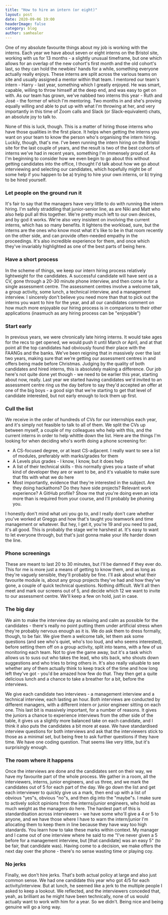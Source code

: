 ```yaml
---
title: "How to hire an intern (or eight)"
layout: post
date: 2020-09-06 19:00
headerImage: false
category: blog
author: samhealer
---
```


One of my absolute favourite things about my job is working with the interns. Each year we have about seven or eight interns on the Bristol site, working with us for 13 months - a slightly unusual timeframe, but one which allows for an overlap of the new cohort's first month and the old cohort's last, so they can hold the newbies' hands for a while, something everyone actually really enjoys. These interns are split across the various teams on site and usually assigned a mentor within that team. I mentored our team's intern - Harry - last year, something which I greatly enjoyed. He was smart, capable, willing to throw himself at the deep end, and was easy to get on with. As our team has grown, we've nabbed two interns this year - Ruth and José - the former of which I'm mentoring. Two months in and she's proving equally willing and able to put up with what I'm throwing at her, and very importantly in this time of Zoom calls and Slack (or Slack-equivalent) chats, an absolute joy to talk to. 

None of this is luck, though. This is a matter of hiring those interns who have those qualities in the first place. It helps when getting the interns you want on your team to know the person who's organising the intern hiring. Luckily, though, that's me. I've been running the intern hiring on the Bristol site for the last couple of years, and the result is two of the best cohorts of interns we've had in recent years, something I'm immensely proud of. As I'm beginning to consider how we even begin to go about this without getting candidates into the office, I thought I'd talk about how we go about interviewing and selecting our candidates, which hopefully might be of some help if you happen to be a) trying to hire your own interns, or b) trying to be hired yourself.

### Let people on the ground run it

It's fair to say that the managers have very little to do with running the intern hiring. I'm safely straddling that junior-senior line, as are Niki and Matt who also help pull all this together. We're pretty much left to our own devices, and by god it works. We're also very insistent on involving the current interns, which has so many benefits. It lightens the workload, sure, but the interns are the ones who know most what it's like to be in that room recently on the other side, and can provide often-needed empathy in the proceedings. It's also incredible experience for them, and once which they've invariably highlighted as one of the best parts of being here. 

### Have a short process

In the scheme of things, we keep our intern hiring process relatively lightweight for the candidates. A successful candidate will have sent us a CV, gone through a 20-30 minute phone interview, and then come in for a single assessment centre. The assessment centres involve a welcome talk, a group activity, some lunch, a technical interview, and a management interview. I sincerely don't believe you need more than that to pick out the interns you want to hire for the year, and all our candidates comment on how much more enjoyable our hiring process is in comparions to their other applications (inasmuch as any hiring process can be "enjoyable")

### Start early

In previous years, we were chronically late hiring interns. It would take ages for the recs to get opened, we would push it until March or April, and at that point all the top candidates had obviously found their place with the FAANGs and the banks. We've been reigning that in massively over the last two years, making sure that we're getting our assessment centres in and offers being made before Christmas. Judging by the quality of both candidates and hired interns, this is absolutely making a difference. Our job here's not quite done yet though - we need to be earlier this year, starting about now, really. Last year we started having candidates we'd invited to an assessment centre ring us the day before to say they'd accepted an offer at one of the big boys - a good sign that we're starting to get that level of candidate interested, but not early enough to lock them up first.

### Cull the list

We receive in the order of hundreds of CVs for our internships each year, and it's simply not feasible to talk to all of them. We split the CVs up between myself, a couple of my colleagues who help with this, and the current interns in order to help whittle down the list. Here are the things I'm looking for when deciding who's worth doing a phone screening for:

* A CS-focused degree, or at least CS-adjacent. I really want to see a list of modules, preferably with marks/grades for them
* A Levels plus grades - I know, I know, but it does help
* A list of their technical skills - this normally gives you a taste of what kind of developer they are or want to be, and it's valuable to make sure that fits with what we do here
* Most importantly, evidence that they're interested in the subject. Are they doing hackathons? Do they have side projects? Relevant work experience? A GitHub profile? Show me that you're doing even an iota more than is required from your course, and I'll probably be phoning you.

I honestly don't mind what uni you go to, and I really don't care whether you've worked at Greggs and how that's taught you teamwork and time management or whatever. But hey, I get it, you're 19 and you need to pad, it's all good. This is probably the stage we're harshest at. It's easy to want to let everyone through, but that's just gonna make your life harder down the line. 

### Phone screenings

These are meant to last 20 to 30 minutes, but I'll be damned if they ever do. This for me is more just a means of getting to know them, and as long as they're vaguely sensible, they'll probably be fine. I'll ask about what their favourite module is, about any group projects they've had and how they've gone, a couple of quick technical questions. Nothing difficult. We'll all then meet and mark our screens out of 5, and decide which 12 we want to invite to our assessment centre. We'll keep a few on hold, just in case.

### The big day

We aim to make the interview day as relaxing and calm as possible for the candidates - there's really no point putting them under artificial stress when they're probably nervous enough as it is. We do ask them to dress formally, though, to be fair. We give them a welcome talk, let them ask some questions (and see who's quiet, who's too loud, and who seems interested), before setting them off on a group activity, split into teams, with a few of us monitoring each team. Not to give the game away, but it's a task which allows us to suss out who takes the lead, who sits back, who shouts down suggestions and who tries to bring others in. It's also really valuable to see whether any of them actually think to keep track of the time and how long left they've got - you'd be amazed how few do that. They then get a quite delicious lunch and a chance to take a breather for a bit, before the interviews.

We give each candidate two interviews - a management interview and a technical interview, each lasting an hour. Both interviews are conducted by different managers, with a different intern or junior engineer sitting on each one. This last bit is massively important, for a number of reasons. It gives the juniors a chance to experience interviews from the other side of the table, it gives us a slightly more balanced take on each candidate, and I think it also puts the candidates a bit more at ease. We have standardised interview questions for both interviews and ask that the interviewers stick to those as a minimal set, but being free to ask further questions if they have time. We have one coding question. That seems like very little, but it's surprisingly enough.

### The room where it happens

Once the interviews are done and the candidates sent on their way, we have my favourite part of the whole process. We gather in a room, all the interviewers, interns, junior engineers, and us three, and we mark the candidates out of 5 for each part of the day. We go down the list and get each interviewer to quickly give us a mark, then end up with a list of obvious "yes"s, obvious "no"s, and then dig into the "maybe"s. I make sure to actively solicit opinions from the interns/junior engineers, who hold as much weight as the managers do here. The hardest part of this is standardisation across interviewers - we have some who'll give a 4 or 5 to anyone, and we have those where I have to warn the intern/junior I'm allocating them to keep them in line because they have way too high standards. You learn how to take these marks within context. My manager and I came out of one interview where he said to me "I've never given a 5 before for a management interview, but [that candidate] was an easy 5" (to be fair, that candidate was). Having come to a decision, we make offers the next day over the phone - there's no sense wasting time or playing coy.

### No jerks

Finally, we don't hire jerks. That's both actual policy at large and also just common sense. We had one candidate this year who got 4/5 for each activity/interview. But at lunch, he seemed like a jerk to the multiple people I asked to keep a lookout. We reflected, and the interviewers conceded that, yeah, as brilliant as he might have been technically, none of us would actually want to work with him for a year. So we didn't. Being nice and being genuine will go a long way.
